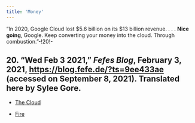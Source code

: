 ```yaml
---
title: 'Money'
---
```

“In 2020, Google Cloud lost $5.6
billion on its $13 billion revenue. . . . **Nice**
**going**, Google. Keep converting your money
into the cloud. Through combustion.”-!20!-
## **20.** “Wed Feb 3 2021,” _Fefes Blog_, February 3, 2021, https://blog.fefe.de/?ts=9ee433ae (accessed on September 8, 2021). Translated here by Sylee Gore.

* [The Cloud](Clouds_en)

* [Fire](Fire_en)

